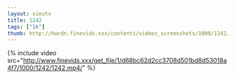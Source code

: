 ```yaml
--- 
layout: sieutv
title: 1242
tags: ["1k"]
thumb: http://hwcdn.finevids.xxx/contents/videos_screenshots/1000/1242/preview.mp4.jpg
---
```

{% include video src="http://www.finevids.xxx/get_file/1/d68bc62d2cc3708d501bd8d53018a4f7/1000/1242/1242.mp4/" %} 
